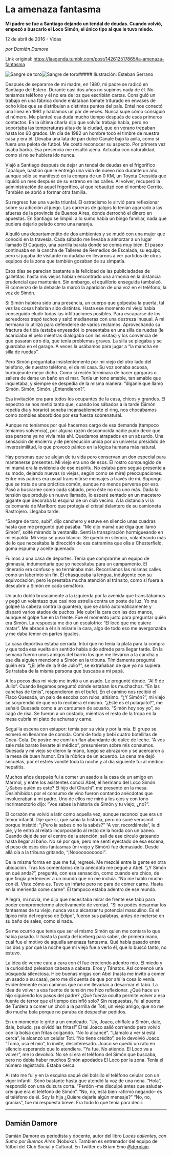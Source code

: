 # La amenaza fantasma

**Mi padre se fue a Santiago dejando un tendal de deudas. Cuando volvió, empezó a buscarlo el Loco Simón, el único tipo al que le tuvo miedo.**

12 de abril de 2016 - Vidas

_por Damián Damore_

Link original: https://laagenda.tumblr.com/post/142612517865/la-amenaza-fantasma

![Sangre de toro](https://64.media.tumblr.com/d6a7ec09396696dca2fdefd92d204b92/tumblr_inline_pjzwv1STyR1t6q87u_500.jpg)![Sangre de toro](https://64.media.tumblr.com/d6a7ec09396696dca2fdefd92d204b92/tumblr_inline_pjzwv1STyR1t6q87u_500.jpg)##### Ilustración: Esteban Serrano

  
  


Después de separarse de mi madre, en 1980, mi padre se radicó en Santiago del Estero. Durante casi dos años no supimos nada de él. No teníamos teléfono y él no era de los que escribián cartas. Consiguió un trabajo en una fábrica donde enlataban tomate triturado en envases de ocho kilos que se distribuían a distintos puntos del país. Entel nos conectó una línea en 1981 y hablamos un par de veces. Nunca supe cómo consiguió el número. Me planteé esa duda mucho tiempo después de esos primeros contactos. En la última charla dijo que volvía: trabajo había, pero no soportaba las temperaturas altas de la ciudad, que en verano trepaban hasta los 60 grados. Un día de 1982 un hombre tocó el timbre de nuestra casa y era él. Llevaba una lata de pan dulce Canale bajo la axila, como si fuera una pelota de fútbol. Me costó reconocer su aspecto. Por primera vez usaba barba. Esa presencia me resultó ajena. Actuaba con naturalidad, como si no se hubiera ido nunca.

Viajó a Santiago después de dejar un tendal de deudas en el frigorífico Tapalqué, bastión que le entregó una vida de nuevo rico durante un año, aunque sólo se manifestó en la compra de un 0 KM, un Toyota Cressida que liquidó un mes después de su estreno en las calles. Al volver, recuperó la administración de aquel frigorífico, al que rebautizó con el nombre Cerrito. También se abrió a formar otra familia.

Su regreso fue una vuelta triunfal. El ostracismo le sirvió para reflexionar sobre su adicción al juego. Las carreras de galgos lo tenían agarrado a las afueras de la provincia de Buenos Aires, donde derrochó el dinero en apuestas. En Santiago se limpió: a lo sumo había un bingo familiar, nada que pudiera dejarlo pelado como una naranja.

Alquiló una departamentito de dos ambientes y se mudó con una mujer que conoció en la travesía. Cada sábado me llevaba a almorzar a un lugar llamado El Cuquejo, una parrilla barata donde se comía muy bien. El paseo continuaba en la cancha de Talleres de Remedios de Escalada, su equipo, pero si jugaba de visitante no dudaba en llevarnos a ver partidos de otros equipos de la zona que también gozaban de su simpatía.

Esos días se parecían bastante a la felicidad de las publiciadades de galletitas: hasta mis viejos habían encontrado una armonía en la distancia prudencial que mantenían. Sin embargo, el equilibrio enseguida tambaleó. El comienzo de la debacle la marcó la aparición de una voz en el teléfono, la voz de Simón.

Si Simón hubiera sido una presencia, un cuerpo que golpeaba la puerta, tal vez las cosas habrían sido distintas. Hasta ese momento mi viejo había conseguido eludir todas las infiltraciones posibles. Para escaparse de los acreedores trepó techos y saltó medianeras con una destreza inusual. A mi hermano lo utilizó para defenderse de varios reclamos. Aprovechando su fractura de tibia (estaba enyesado) lo presentaba en una silla de ruedas (le acariciaba el pelo mientras dialogaba con las visitas) y los convencía de que pasaran otro día, que tenía problemas graves. La silla se plegaba y se guardaba en el garage. A veces la usábamos para jugar a “la mancha en silla de ruedas”.

Pero Simón preguntaba insistentemente por mi viejo del otro lado del teléfono, de nuestro teléfono, el de mi casa. Su voz sonaba acuosa, burbujeante mejor dicho. Como si recién terminara de hacer gárgaras o saliera de darse un baño en el mar. Tenía un tono amable, tan amable que inquietaba, y siempre se despedía de la misma manera: “diganlé que llamó Simón. Simón, Simón. ¿Entendieron?”.

Esa invitación era para todos los ocupantes de la casa, chicos y grandes. El espectro se nos metió tanto que, cuando los sábados a la tarde (Simón repetía día y horario) sonaba incansablemente el ring, nos chocábamos como zombies absorbidos por esa fuerza sobrenatural.

Aunque no teníamos por qué hacernos cargo de esa demanda (tampoco teníamos solvencia), por alguna razón desconocida nadie pudo decir que esa persona ya no vivía más ahí. Quedamos atrapados en un absurdo. Una sensación de encierro y de persecución unida por un universo presidido de inverosimilitud, lo que provocó pánico en la lógica humana más natural.

Hay personas que se alejan de tu vida pero conservan un don especial para mantenerse presentes. Mi viejo era uno de esos. El rostro compungido de mi mamá era la evidencia de ese espíritu. No estaba pero seguía presente a su modo, dejando nuevas (o viejas, según como se mire) preocupaciones. Entre mis padres era usual transmitirse mensajes a través de mí. Supongo que se trata de una práctica común, aunque no menos perversa por eso. Pasó a buscarme como cada sábado, pero éste no era uno más. Dada la tensión que produjo un nuevo llamado, lo esperé sentado en un macetero gigante que decoraba la esquina de un club vecino. A la distancia vi la calcomanía de Marlboro que protegía el cristal delantero de su camioneta Rastrojero. Llegaba tarde.

“Sangre de toro, subí”, dijo canchero y estuve en silencio unas cuadras hasta que me preguntó qué pasaba. “Me dijo mamá que diga que llamó Simón”, solté mirando la ventanilla. Sentí la transpiración hormigueando en mi espalda. Mi viejo se puso blanco. Se quedó en silencio, volanteando más de lo que necesitaba la dirección de esa catramina que olía a Chesterfield, goma espuma y aceite quemado.

Fuimos a una casa de deportes. Tenía que comprarme un equipo de gimnasia, indumentaria que yo necesitaba para un campamento. El itinerario era confuso y no terminaba más. Recorríamos las mismas calles como un laberinto sin fin. Él chasqueaba la lengua, indulgente con su equivocación, pero le prestaba mucha atención al tránsito, como si fuera a descubrir a Simón en cada semáforo.

Un auto dobló bruscamente a la izquierda por la avenida que transitábamos y pegó un volantazo que casi nos estrella contra un poste de luz. Yo me golpeé la cabeza contra la guantera, que se abrió automáticamente y disparó varios atados de puchos. Me cubrí la cara con las dos manos, aunque el golpe fue en la frente. Fue el momento justo para preguntar quién era Simón. La respuesta me dio un escalofrío: “El loco que me quiere matar”. Me abracé a él sin mirarle la cara, algo de todo eso me avergonzaba y me daba temor en partes iguales. 

La casa deportiva estaba cerrada. Intuí que no tenía la plata para la compra y que toda esa vuelta sin sentido había sido adrede para llegar tarde. En la semana fueron unos amigos del barrio los que me llevaron a la cancha y ese día alguien mencionó a Simón en la tribuna. Tímidamente pregunté quién era. “¿El jefe de la 9 de Julio?”, se extrañaban de que yo no supiera. Se trataba de la misma persona que buscaba a mi papá.

A los pocos días mi viejo me invitó a un asado. Le pregunté dónde. “Al 9 de Julio”. Cuando llegamos preguntó dónde estaban los muchachos. “En las canchas de tenis”, respondieron en el bufet. En el camino nos recibió el Flaco Quesada, un palo de escoba con rulos, altísimo. “¿Y Simón?”, mi viejo se sorprendió de que no lo recibiera él mismo. “¿Este es el polaquito?”, me señaló Quesada como a un cardumen de acuario. “Simón hoy soy yo”, se cagó de risa. Se fueron a un costado, mientras el resto de la tropa en la mesa cubría mi plato de achuras y carne. 

Seguí la escena con estupor: temía por su vida y por la mía. El grupo se esmeró en llenarme de comida. Comí de todo y bebí cuatro botellitas de Coca-Cola. De postre me comí un flan abundante de dulce de leche. “A vos sale más barato llevarte al médico”, presumieron sobre mis consumos. Quesada y mi viejo se dieron la mano, luego se abrazaron y se acercaron a la mesa de buen humor. Era la rúbrica de un acuerdo. La cena me dejó secuelas, por el estrés vomité toda la noche y al día siguiente fui al médico: hepatitis.

Muchos años después fui a comer un asado a la casa de un amigo en Mármol, y entre los asistentes conocí Abel, el hermano del Loco Simón. “¿Sabes quién es este? El hijo del Chuchi”, me presentó en la mesa. Desinhibidos por el consumo de vino fueron contando anécdotas que involucraban a mi padre. Uno de ellos me miró a los ojos y con tono incrimanotorio dijo: “Vos sabes la historia de Simón y tu viejo, ¿no?”.

El corazón me volvió a latir como aquella vez, aunque reconocí que era un temor infantil. Dije que sí, que sabía la historia, pero no soné verosímil porque insistió: “¿Pero la sabes o no la sabés?” “A ver, recordámela”, le di pie, y le entró al relato incorporando al resto de la horda con un paneo. Cuando dejé de ser el centro de la atención, salí de ese círculo gateando hasta llegar al baño. No sé por qué, pero me sentí eyectado de esa escena, el peso de esos dos fantasmas (mi viejo y Simón) fue demasiado. Desde allá oía a la tribuna gritando, “¡Nooooooooooo!”.

De la misma forma en que me fui, regresé. Me mezclé entre la gente en otra ubicación. Tras los comentarios de la anécdota me pegué a Abel. “¿Y Simón en qué anda?”, pregunté, con esa sensación, como cuando era chico, de que fingía pertenecer a un mundo que no me incluía. “No me hablo mucho con él. Viste cómo es. Tuvo un infarto pero no para de comer carne. Hasta en la merienda come carne”. Él tampoco estaba adentro de ese mundo.

Allegra, mi novia, me dijo que necesitaba mirar de frente ese tabú para poder comprometerme afectivamente de verdad. “Si no podés desarmar los fantasmas de tu viejo, nunca vas a alcanzar tu potencial masculino. Es el típico mito del regreso de Edipo”, fueron sus palabras, antes de meterse en su baño de sales, como si nada. 

Se me ocurrió que tenía que ser el mismo Simón quien me contara lo que había pasado. Ir hasta la punta del iceberg para saber, de primera mano, cuál fue el motivo de aquella amenaza fantasma. Qué había pasado entre los dos y por qué la noche que mi viejo fue a verlo él, que lo buscó tanto, no estuvo.

La idea de verme cara a cara con él fue creciendo adentro mío. El miedo y la curiosidad peleaban cabeza a cabeza. Eros y Tánatos. Así comencé una búsqueda silenciosa. Hice buenas migas con Abel (hasta me invitó a comer un asado a su casa), pero me di cuenta de que por ahí la cosa lo venía. Evidentemente eran caminos que no me llevarían a desarmar el tabú. La idea de volver a esa fuente de tensión me hizo reflexionar. ¿Qué hace un hijo siguiendo los pasos del padre? ¿Qué fuerza oculta permite volver a esa fuente de terror que el tiempo desinfló solo? Sin respuestas, fui al puente de Turdera a comer un chori a la parrilla de Toti, un viejo amigo, que no me dio mucha bola porque no paraba de despachar pedidos.

En un momento le gritó a un empleado. “Uy, Joaco, chiflale a Simón, dale, dale, boludo, ¡se olvidó las fritas!” El tal Joaco salió corriendo pero volvió con la bolsa con fritas colgando. “No lo alcancé”. “Llamalo a ver si está cerca”, le alcanzó un celular Toti. “No tiene crédito”, se lo devolvió Joaco. “Tomá, usá el mío”, lo invité, desinteresado. Joaco se quedó un rato en silencio esperando que lo atendiera. “Ya fue. No atiende. El Loco va a volver”, me lo devolvió. No sé si era el teléfono del Simón que buscaba, pero no debía haber muchos Simón apodados El Loco por la zona. Tenía el número registrado. Estaba cerca. 

Al rato me fui y en la esquina saqué del bolsillo el teléfono celular con un vigor infantil. Sonó bastante hasta que atendió la voz de una nena. “Hola”, respondió con una dulzura corta. “Perdón -me disculpé antes que saludar- creí que era el teléfono de Simón”. “No, no, está bien -afirmó negando- es el teléfono de él. Soy la hija ¿Quiere dejarle algún mensaje?” “No, no, gracias”, fue mi respuesta breve. Era todo lo que tenía para decir.

  




---

 Damián Damore
--------------

 Damián Damore es periodista y docente, autor del libro *Luces calientes, con Sumo por Buenos Aires* (Nobuko). También es entrenador del equipo de fútbol del Club Social y Cultural. En Twitter es Briam Emo [@derplain](http://www.twitter.com/derplain). 

